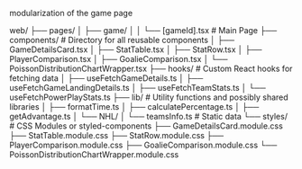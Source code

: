 modularization of the game page

web/
├── pages/
│ ├── game/
│ │ └── [gameId].tsx # Main Page
├── components/ # Directory for all reusable components
│ ├── GameDetailsCard.tsx
│ ├── StatTable.tsx
│ ├── StatRow.tsx
│ ├── PlayerComparison.tsx
│ ├── GoalieComparison.tsx
│ └── PoissonDistributionChartWrapper.tsx
├── hooks/ # Custom React hooks for fetching data
│ ├── useFetchGameDetails.ts
│ ├── useFetchGameLandingDetails.ts
│ ├── useFetchTeamStats.ts
│ └── useFetchPowerPlayStats.ts
├── lib/ # Utility functions and possibly shared libraries
│ ├── formatTime.ts
│ ├── calculatePercentage.ts
│ ├── getAdvantage.ts
│ └── NHL/
│ └── teamsInfo.ts # Static data
└── styles/ # CSS Modules or styled-components
├── GameDetailsCard.module.css
├── StatTable.module.css
├── StatRow.module.css
├── PlayerComparison.module.css
├── GoalieComparison.module.css
└── PoissonDistributionChartWrapper.module.css
